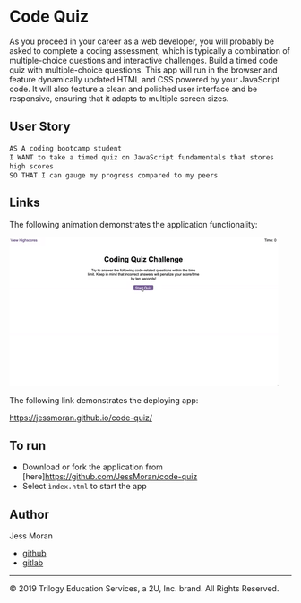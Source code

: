 # Code Quiz

As you proceed in your career as a web developer, you will probably be asked to complete a coding assessment, which is
typically a combination of multiple-choice questions and interactive challenges. Build a timed code quiz with multiple-choice
questions. This app will run in the browser and feature dynamically updated HTML and CSS powered by your JavaScript code. 
It will also feature a clean and polished user interface and be responsive, ensuring that it adapts to multiple screen sizes.

## User Story

```
AS A coding bootcamp student
I WANT to take a timed quiz on JavaScript fundamentals that stores high scores
SO THAT I can gauge my progress compared to my peers
```          

## Links

The following animation demonstrates the application functionality:

![code quiz](./Assets/04-web-apis-homework-demo.gif)

The following link demonstrates the deploying app:

https://jessmoran.github.io/code-quiz/

## To run 
- Download or fork the application from [here]https://github.com/JessMoran/code-quiz
- Select ``ìndex.html`` to start the app

## Author
Jess Moran 
- [github](https://github.com/JessMoran)
- [gitlab](https://gitlab.com/jessmoran.dev)

- - -
© 2019 Trilogy Education Services, a 2U, Inc. brand. All Rights Reserved.
